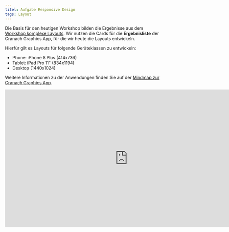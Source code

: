 ```yaml
---
titel: Aufgabe Responsive Design
tags: Layout
---
```


Die Basis für den heutigen Workshop bilden die Ergebnisse aus dem [Workshop komplexe Layouts](https://th-koeln.github.io/mi-bachelor-screendesign/lehrveranstaltungen/workshop-komplexe-layouts/). Wir nutzen die Cards für die **Ergebnisliste** der Cranach Graphics App, für die wir heute die Layouts entwickeln.

Hierfür gilt es Layouts für folgende Geräteklassen zu entwickeln: 
- Phone: iPhone 8 Plus (414x736)
- Tablet: iPad Pro 11" (834x1194)
- Desktop (1440x1024)

Weitere Informationen zu der Anwendungen finden Sie auf der [Mindmap zur Cranach Graphics App](https://mm.tt/1398833317?t=aBegrpB5hv). 

<iframe style="border: none;" width="800" height="450" src="https://www.figma.com/embed?embed_host=share&url=https%3A%2F%2Fwww.figma.com%2Ffile%2Ff8NEVOGxr24qBIJwPIufEG%2Flayouts-fuer-div-endgeraete%3Fnode-id%3D36%253A5431" allowfullscreen></iframe>
